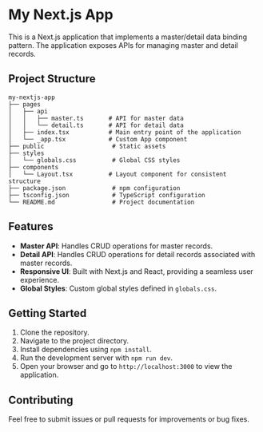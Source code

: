 # My Next.js App

This is a Next.js application that implements a master/detail data binding pattern. The application exposes APIs for managing master and detail records.

## Project Structure

```
my-nextjs-app
├── pages
│   ├── api
│   │   ├── master.ts       # API for master data
│   │   └── detail.ts       # API for detail data
│   ├── index.tsx           # Main entry point of the application
│   └── _app.tsx            # Custom App component
├── public                   # Static assets
├── styles
│   └── globals.css          # Global CSS styles
├── components
│   └── Layout.tsx          # Layout component for consistent structure
├── package.json             # npm configuration
├── tsconfig.json            # TypeScript configuration
└── README.md                # Project documentation
```

## Features

- **Master API**: Handles CRUD operations for master records.
- **Detail API**: Handles CRUD operations for detail records associated with master records.
- **Responsive UI**: Built with Next.js and React, providing a seamless user experience.
- **Global Styles**: Custom global styles defined in `globals.css`.

## Getting Started

1. Clone the repository.
2. Navigate to the project directory.
3. Install dependencies using `npm install`.
4. Run the development server with `npm run dev`.
5. Open your browser and go to `http://localhost:3000` to view the application.

## Contributing

Feel free to submit issues or pull requests for improvements or bug fixes.